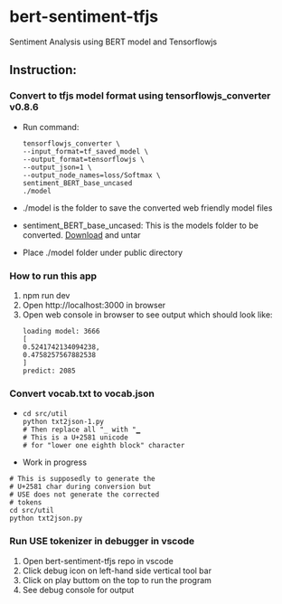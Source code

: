 # bert-sentiment-tfjs
Sentiment Analysis using BERT model and Tensorflowjs
## Instruction:
### Convert to tfjs model format using tensorflowjs_converter v0.8.6
* Run command:
   ```
   tensorflowjs_converter \
   --input_format=tf_saved_model \
   --output_format=tensorflowjs \
   --output_json=1 \
   --output_node_names=loss/Softmax \
   sentiment_BERT_base_uncased
   ./model
   ```

* ./model is the folder to save the converted web friendly model files

* sentiment_BERT_base_uncased: This is the models folder to be converted. [Download](http://s3.us-south.cloud-object-storage.appdomain.cloud/max-assets-prod/max-text-sentiment-classifier/1.0.0/assets.tar.gz) and untar

* Place ./model folder under public directory

### How to run this app
1. npm run dev
2. Open http://localhost:3000 in browser
3. Open web console in browser to see output which should look like:
   ```
   loading model: 3666
   [
   0.5241742134094238,
   0.4758257567882538
   ]
   predict: 2085
   ```
### Convert vocab.txt to vocab.json
*
   ```
   cd src/util
   python txt2json-1.py
   # Then replace all "_ with "▁
   # This is a U+2581 unicode
   # for "lower one eighth block" character
   ```
*  Work in progress
```
# This is supposedly to generate the
# U+2581 char during conversion but
# USE does not generate the corrected
# tokens
cd src/util
python txt2json.py

```
### Run USE tokenizer in debugger in vscode
1. Open bert-sentiment-tfjs repo in vscode
2. Click debug icon on left-hand side vertical tool bar
3. Click on play buttom on the top to run the program
4. See debug console for output
